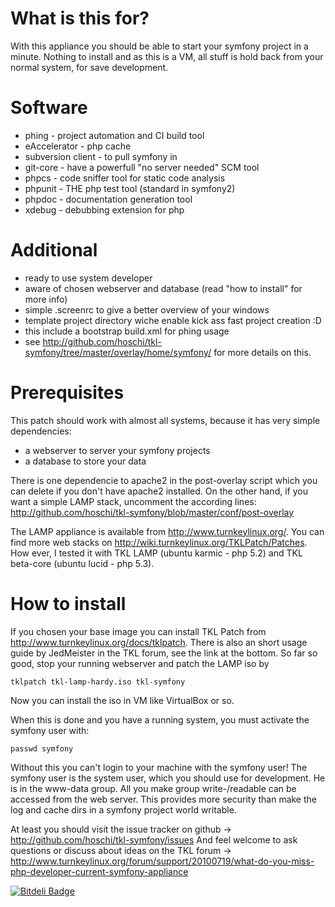 What is this for?
================

With this appliance you should be able to start your symfony project in a
minute. Nothing to install and as this is a VM, all stuff is hold back from
your normal system, for save development.

Software
========

 * phing - project automation and CI build tool
 * eAccelerator - php cache
 * subversion client - to pull symfony in
 * git-core - have a powerfull "no server needed" SCM tool
 * phpcs - code sniffer tool for static code analysis
 * phpunit - THE php test tool (standard in symfony2)
 * phpdoc - documentation generation tool
 * xdebug - debubbing extension for php

Additional
==========

 * ready to use system developer
 * aware of chosen webserver and database (read "how to install" for more info)
 * simple .screenrc to give a better overview of your windows
 * template project directory wiche enable kick ass fast project creation :D
 * this include a bootstrap build.xml for phing usage
 * see http://github.com/hoschi/tkl-symfony/tree/master/overlay/home/symfony/ for more details on this.

Prerequisites
=============

This patch should work with almost all systems, because it has very simple dependencies:

 * a webserver to server your symfony projects
 * a database to store your data

There is one dependencie to apache2 in the post-overlay script which you can
delete if you don't have apache2 installed. On the other hand, if you want a simple LAMP stack,
uncomment the according lines:
http://github.com/hoschi/tkl-symfony/blob/master/conf/post-overlay

The LAMP appliance is available from http://www.turnkeylinux.org/.
You can find more web stacks on http://wiki.turnkeylinux.org/TKLPatch/Patches.
How ever, I tested it with TKL LAMP (ubuntu karmic - php 5.2) and TKL beta-core
(ubuntu lucid - php 5.3). 

How to install
==============
If you chosen your base image you can install TKL Patch from http://www.turnkeylinux.org/docs/tklpatch.
There is also an short usage guide by JedMeister in the TKL forum, see the link at the bottom. So far so good,
stop your running webserver and patch the LAMP iso by

	tklpatch tkl-lamp-hardy.iso tkl-symfony

Now you can install the iso in VM like VirtualBox or so.

When this is done and you have a running system, you must activate the symfony user with:

	passwd symfony

Without this you can't login to your machine with the symfony user! The symfony
user is the system user, which you should use for development. He is in the
www-data group. All you make group write-/readable can be accessed from the web
server. This provides more security than make the log and cache dirs in a
symfony project world writable.

At least you should visit the issue tracker on github -> http://github.com/hoschi/tkl-symfony/issues
And feel welcome to ask questions or discuss about ideas on the TKL forum -> http://www.turnkeylinux.org/forum/support/20100719/what-do-you-miss-php-developer-current-symfony-appliance


[![Bitdeli Badge](https://d2weczhvl823v0.cloudfront.net/hoschi/tkl-symfony/trend.png)](https://bitdeli.com/free "Bitdeli Badge")

